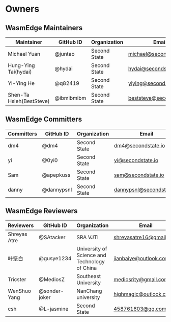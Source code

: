 # Owners

## WasmEdge Maintainers

| Maintainer               | GitHub ID  | Organization | Email                      |
| ---------------          | ---------  | -----------  | -----------                |
| Michael Yuan             | @juntao    | Second State | <michael@secondstate.io>   |
| Hung-Ying Tai(hydai)     | @hydai     | Second State | <hydai@secondstate.io>     |
| Yi-Ying He               | @q82419    | Second State | <yiying@secondstate.io>    |
| Shen-Ta Hsieh(BestSteve) | @ibmibmibm | Second State | <beststeve@secondstate.io> |

## WasmEdge Committers

| Committers      | GitHub ID  | Organization | Email                      |
| --------------- | ---------  | -----------  | -----------                |
| dm4             | @dm4       | Second State | <dm4@secondstate.io>       |
| yi              | @0yi0      | Second State | <yi@secondstate.io>        |
| Sam             | @apepkuss  | Second State | <sam@secondstate.io>       |
| danny           | @dannypsnl | Second State | <dannypsnl@secondstate.io> |

## WasmEdge Reviewers

| Reviewers       | GitHub ID     | Organization                                  | Email                     |
| --------------- | ---------     | -----------                                   | -----------               |
| Shreyas Atre    | @SAtacker     | SRA VJTI                                      | <shreyasatre16@gmail.com> |
| 叶坚白          | @gusye1234    | University of Science and Technology of China | <jianbaiye@outlook.com>   |
| Tricster        | @MediosZ      | Southeast University                          | <mediosrity@gmail.com>    |
| WenShuo Yang    | @sonder-joker | NanChang university                           | <highmagic@outlook.com>   |
| csh             | @L-jasmine    | Second State                                  | <458761603@qq.com>        |
